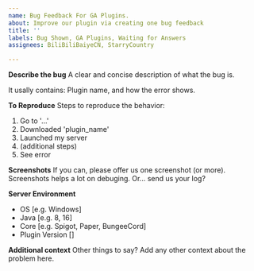 ```yaml
---
name: Bug Feedback For GA Plugins.
about: Improve our plugin via creating one bug feedback
title: ''
labels: Bug Shown, GA Plugins, Waiting for Answers
assignees: BiliBiliBaiyeCN, StarryCountry

---
```


**Describe the bug**
A clear and concise description of what the bug is.

It usally contains: Plugin name, and how the error shows.

**To Reproduce**
Steps to reproduce the behavior:
1. Go to '...'
2. Downloaded 'plugin_name'
3. Launched my server
4. (additional steps)
5. See error

**Screenshots**
If you can, please offer us one screenshot (or more). Screenshots helps a lot on debuging. Or... send us your log?

**Server Environment**
 - OS [e.g. Windows]
 - Java [e.g. 8, 16]
 - Core [e.g. Spigot, Paper, BungeeCord]
 - Plugin Version []

**Additional context**
Other things to say?
Add any other context about the problem here.
